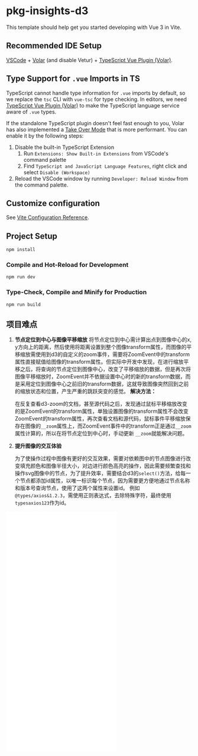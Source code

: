 # pkg-insights-d3

This template should help get you started developing with Vue 3 in Vite.

## Recommended IDE Setup

[VSCode](https://code.visualstudio.com/) + [Volar](https://marketplace.visualstudio.com/items?itemName=Vue.volar) (and disable Vetur) + [TypeScript Vue Plugin (Volar)](https://marketplace.visualstudio.com/items?itemName=Vue.vscode-typescript-vue-plugin).

## Type Support for `.vue` Imports in TS

TypeScript cannot handle type information for `.vue` imports by default, so we replace the `tsc` CLI with `vue-tsc` for type checking. In editors, we need [TypeScript Vue Plugin (Volar)](https://marketplace.visualstudio.com/items?itemName=Vue.vscode-typescript-vue-plugin) to make the TypeScript language service aware of `.vue` types.

If the standalone TypeScript plugin doesn't feel fast enough to you, Volar has also implemented a [Take Over Mode](https://github.com/johnsoncodehk/volar/discussions/471#discussioncomment-1361669) that is more performant. You can enable it by the following steps:

1. Disable the built-in TypeScript Extension
   1) Run `Extensions: Show Built-in Extensions` from VSCode's command palette
   2) Find `TypeScript and JavaScript Language Features`, right click and select `Disable (Workspace)`
2. Reload the VSCode window by running `Developer: Reload Window` from the command palette.

## Customize configuration

See [Vite Configuration Reference](https://vitejs.dev/config/).

## Project Setup

```sh
npm install
```

### Compile and Hot-Reload for Development

```sh
npm run dev
```

### Type-Check, Compile and Minify for Production

```sh
npm run build
```

## 项目难点

1. **节点定位到中心与图像平移缩放**
   将节点定位到中心需计算出点到图像中心的x, y方向上的距离，然后使用将距离设置到整个图像transform属性，而图像的平移缩放需使用到d3的自定义的zoom事件，需要将ZoomEvent中的transform属性直接赋值给图像的transform属性。但实际中开发中发现，在进行缩放平移之后，将查询的节点定位到图像中心，改变了平移缩放的数据，但是再次将图像平移缩放时，ZoomEvent并不依据设置中心时的新的transform数据，而是采用定位到图像中心之前旧的transform数据，这就导致图像突然回到之前的缩放状态和位置，产生严重的跳跃突变的感觉。
   **解决方法：**

   在反复查看d3-zoom的文档，甚至源代码之后，发现通过鼠标平移缩放改变的是ZoomEvent的transform属性，单独设置图像的transform属性不会改变ZoomEvent的transform属性，再次查看文档和源代码，鼠标事件平移缩放保存在图像的`__zoom`属性上，而ZoomEvent事件中的transform正是通过`__zoom`属性计算的，所以在将节点定位到中心时，手动更新 `__zoom`就能解决问题。

2. **提升图像的交互体验**

   为了使操作过程中图像有更好的交互效果，需要对依赖图中的节点图像进行改变填充颜色和图像半径大小，对边进行颜色高亮的操作，因此需要频繁查找和操作svg图像中的节点，为了提升效率，需要结合d3的`select()`方法，给每一个节点都添加id属性，以唯一标识每个节点，因为需要更方便地通过节点名称和版本号查询节点，使用了这两个属性来设置id。 例如 `@types/axios&1.2.3`，需使用正则表达式，去除特殊字符，最终使用`typesaxios123`作为id。

<iframe style="height:500px" src="//player.bilibili.com/player.html?aid=59317437&bvid=BV1Pt411G7qh&cid=103365806&page=1" scrolling="no" border="0" frameborder="no" framespacing="0" allowfullscreen="true"> </iframe>

<iframe src="//player.bilibili.com/player.html?aid=575193171&bvid=BV1kz4y1T7hY&cid=1245383999&page=1" scrolling="no" border="0" frameborder="no" framespacing="0" allowfullscreen="true"> </iframe>